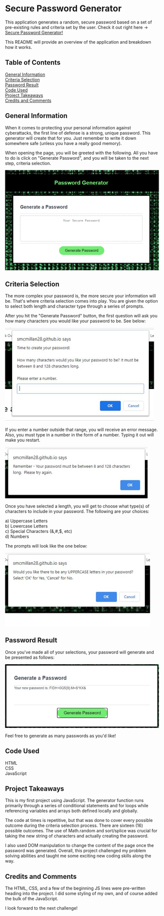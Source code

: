 # Secure Password Generator
This application generates a random, secure password based on a set of pre-existing rules and criteria set by the user.  Check it out right here -> [Secure Password Generator!](https://smcmillan28.github.io/secure-password-generator/)

This README will provide an overview of the application and breakdown how it works.

## Table of Contents

[General Information](#general-information)\
[Criteria Selection](#criteria-selection)\
[Password Result](#password-result)\
[Code Used](#code-used)\
[Project Takeaways](#project-takeaways)\
[Credits and Comments](#credits-and-comments)

## General Information
When it comes to protecting your personal information against cyberattacks, the first line of defense is a strong, unique password.  This generator will create that for you.  Just remember to write it down somewhere safe (unless you have a really good memory).

When opening the page, you will be greeted with the following.  All you have to do is click on "Generate Password", and you will be taken to the next step, criteria selection. 

![Main](/Assets/images/pass-gen-background.JPG)

## Criteria Selection
The more complex your password is, the more secure your information will be.  That's where criteria selection comes into play.  You are given the option to select both length and character type through a series of prompts. 

After you hit the "Generate Password" button, the first question will ask you how many characters you would like your password to be.  See below:

![Length](/Assets/images/prompt-1.JPG)

If you enter a number outside that range, you will receive an error message.  Also, you must type in a number in the form of a number.  Typing it out will make you restart.

![Error](/Assets/images/error.JPG)

Once you have selected a length, you will get to choose what type(s) of characters to include in your password.  The following are your choices:

a) Uppercase Letters\
b) Lowercase Letters\
c) Special Characters (&,#,$, etc)\
d) Numbers

The prompts will look like the one below:

![Prompt](/Assets/images/prompt-2.JPG)

## Password Result
Once you've made all of your selections, your password will generate and be presented as follows:

![Password](/Assets/images/password-final.JPG)

Feel free to generate as many passwords as you'd like!

## Code Used

HTML\
CSS\
JavaScript

## Project Takeaways
This is my first project using JavaScript.  The generator function runs primarily through a series of conditional statements and for loops while referencing variables and arrays both defined locally and globally.  

The code at times is repetitive, but that was done to cover every possible outcome during the criteria selection process.  There are sixteen (16) possible outcomes.  The use of Math.random and sort/splice was crucial for taking the new string of characters and actually creating the password. 

I also used DOM manipulation to change the content of the page once the password was generated.  Overall, this project challenged my problem solving abilities and taught me some exciting new coding skills along the way.  

## Credits and Comments
The HTML, CSS, and a few of the beginning JS lines were pre-written heading into the project.  I did some styling of my own, and of course added the bulk of the JavaScript.  

I look forward to the next challenge!

